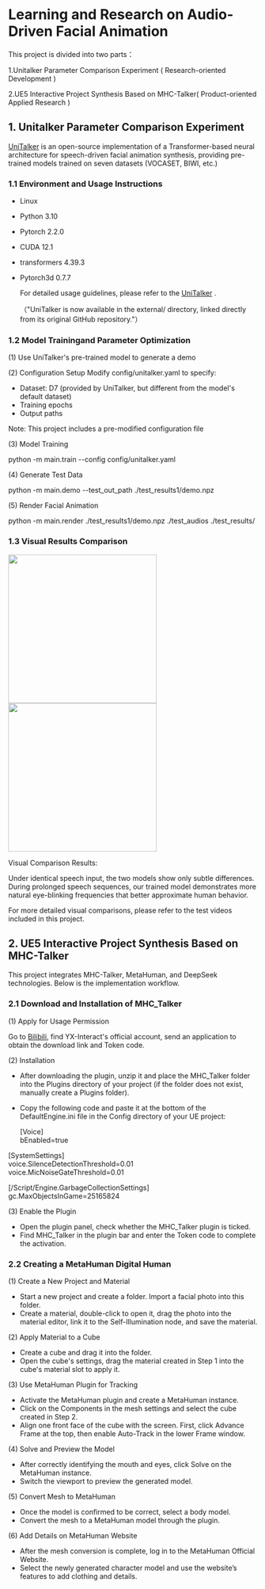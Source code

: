 # Learning and Research on Audio-Driven Facial Animation

This project is divided into two parts：

1.Unitalker Parameter Comparison Experiment ( Research-oriented Development )

2.UE5 Interactive Project Synthesis Based on MHC-Talker( Product-oriented Applied Research )

## 1. Unitalker Parameter Comparison Experiment

[UniTalker](https://github.com/X-niper/UniTalker) is an open-source implementation of a Transformer-based neural architecture for speech-driven facial animation synthesis, providing pre-trained models trained on seven datasets (VOCASET, BIWI, etc.)

### 1.1 Environment and Usage Instructions​

- Linux
- Python 3.10
- Pytorch 2.2.0
- CUDA 12.1
- transformers 4.39.3
- Pytorch3d 0.7.7

  For detailed usage guidelines, please refer to the [UniTalker](https://github.com/X-niper/UniTalker) .

  （"UniTalker is now available in the external/ directory, linked directly from its original GitHub repository."）

### 1.2 Model Training​ and Parameter Optimization

   (1) Use UniTalker's pre-trained model to generate a demo

   (2) Configuration Setup​​
 Modify config/unitalker.yaml to specify:
- Dataset: D7 (provided by UniTalker, but different from the model's default dataset)
- Training epochs
- Output paths
  
Note: This project includes a pre-modified configuration file

   (3) Model Training

   python -m main.train --config config/unitalker.yaml

   (4) ​​Generate Test Data

   python -m main.demo --test_out_path ./test_results1/demo.npz

   (5) Render Facial Animation

   python -m main.render ./test_results1/demo.npz ./test_audios ./test_results/

### 1.3 ​​Visual Results Comparison​


<!-- 固定宽度（高度自适应） -->
<img src="https://github.com/user-attachments/assets/1fdb86bd-1249-4bc2-9d89-2f3907ca9641" width="300px">

<!--  固定宽度（高度自适应 -->
<img src="https://github.com/user-attachments/assets/19f9ebca-fccf-4bc5-89ef-a10bd51e9af3" width="300px">


​​Visual Comparison Results:​​

Under identical speech input, the two models show only subtle differences. During prolonged speech sequences, ​​our trained model demonstrates more natural eye-blinking frequencies​​ that better approximate human behavior.

For more detailed visual comparisons, please refer to the test videos included in this project.


## 2. UE5 Interactive Project Synthesis Based on MHC-Talker

This project integrates MHC-Talker, MetaHuman, and DeepSeek technologies. Below is the implementation workflow.

### 2.1 ​Download and Installation of MHC_Talker

(1) Apply for Usage Permission

Go to [Bilibili](https://space.bilibili.com/XXXXXX), find YX-Interact's official account, send an application to obtain the download link and Token code.

(2) Installation

- After downloading the plugin, unzip it and place the MHC_Talker folder into the Plugins directory of your project (if the folder does not exist, manually create a Plugins folder).
- Copy the following code and paste it at the bottom of the DefaultEngine.ini file in the Config directory of your UE project:

  [Voice]  
bEnabled=true  

[SystemSettings]  
voice.SilenceDetectionThreshold=0.01  
voice.MicNoiseGateThreshold=0.01  

[/Script/Engine.GarbageCollectionSettings]  
gc.MaxObjectsInGame=25165824  

(3) Enable the Plugin

- Open the plugin panel, check whether the MHC_Talker plugin is ticked.
- Find MHC_Talker in the plugin bar and enter the Token code to complete the activation.

### 2.2 Creating a MetaHuman Digital Human

(1) Create a New Project and Material

- Start a new project and create a folder. Import a facial photo into this folder.
- Create a material, double-click to open it, drag the photo into the material editor, link it to the Self-Illumination node, and save the material.

(2) Apply Material to a Cube

- Create a cube and drag it into the folder.
- Open the cube's settings, drag the material created in Step 1 into the cube's material slot to apply it.

(3) Use MetaHuman Plugin for Tracking

- Activate the MetaHuman plugin and create a MetaHuman instance.
- Click on the Components in the mesh settings and select the cube created in Step 2.
- Align one front face of the cube with the screen. First, click Advance Frame at the top, then enable Auto-Track in the lower Frame window.

(4) Solve and Preview the Model

- After correctly identifying the mouth and eyes, click Solve on the MetaHuman instance.
- Switch the viewport to preview the generated model.

(5) Convert Mesh to MetaHuman

- Once the model is confirmed to be correct, select a body model.
- Convert the mesh to a MetaHuman model through the plugin.

(6) Add Details on MetaHuman Website

- After the mesh conversion is complete, log in to the MetaHuman Official Website.
- Select the newly generated character model and use the website’s features to add clothing and details.




























